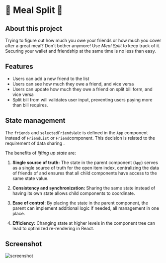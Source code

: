 # 🥞 Meal Split 👛

## About this project
Trying to figure out how much you owe your friends or how much you cover after a great meal? Don't bother anymore! Use *Meal Split* to keep track of it. Securing your wallet and friendship at the same time is no less than easy. 

## Features
- Users can add a new friend to the list
- Users can see how much they owe a friend, and vice versa
- Users can update how much they owe a friend on split bill form, and vice versa
- Split bill from will validates user input, preventing users paying more than bill requires. 

## State management

The `friends` and `selectedFriend`state is defined in the `App` component instead of `FriendList` or `Friend`component. This decision is related to the requirement of data sharing .

The benefits of _lifting up state_ are:

1. **Single source of truth:** The state in the parent component (`App`) serves as a single source of truth for the open item index, centralizing the data of friends of  and ensures that all child components have access to the same state value.

2. **Consistency and synchronization:**
   Sharing the same state instead of having its own state allows child components to coordinate.

3. **Ease of control:**
   By placing the state in the parent component, the parent can implement additional logic if needed, all management in one place.

4. **Efficiency:**
   Changing state at higher levels in the component tree can lead to optimized re-rendering in React.

## Screenshot
![screenshot](https://github.com/Xavier-Hsiao/accordion-component/blob/master/public/meal-split-using.png)
